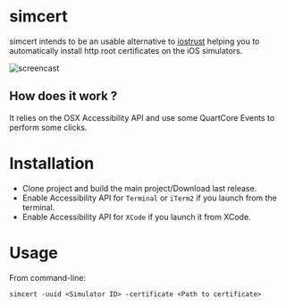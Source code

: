# simcert
simcert intends to be an usable alternative to [iostrust](https://github.com/yageek/iostrust)  helping you to automatically install http root certificates on the iOS simulators.

![screencast](sim_cert.gif)

## How does it work ?
It relies on the OSX Accessibility API and use some QuartCore Events to  perform some clicks.

# Installation
- Clone project and build the main project/Download last release.
- Enable Accessibility API for `Terminal` or `iTerm2` if you launch from the terminal.
- Enable Accessibility API for `XCode` if you launch it from XCode.

# Usage
From command-line:

```
simcert -uuid <Simulator ID> -certificate <Path to certificate>
```
